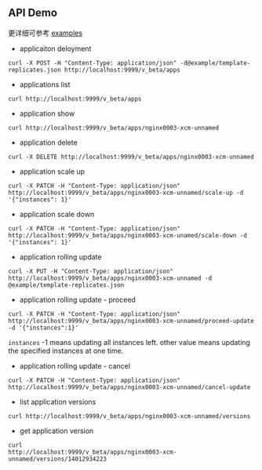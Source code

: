 ## API Demo

更详细可参考 [examples](https://github.com/Dataman-Cloud/swan/tree/master/api-test)


+ applicaiton deloyment
```
curl -X POST -H "Content-Type: application/json" -d@example/template-replicates.json http://localhost:9999/v_beta/apps
```

+ applications list
```
curl http://localhost:9999/v_beta/apps
```

+ application show
```
curl http://localhost:9999/v_beta/apps/nginx0003-xcm-unnamed
```

+ application delete
```
curl -X DELETE http://localhost:9999/v_beta/apps/nginx0003-xcm-unnamed
```

+ application scale up
```
curl -X PATCH -H "Content-Type: application/json" http://localhost:9999/v_beta/apps/nginx0003-xcm-unnamed/scale-up -d '{"instances": 1}'
```

+ application scale down
```
curl -X PATCH -H "Content-Type: application/json" http://localhost:9999/v_beta/apps/nginx0003-xcm-unamed/scale-down -d '{"instances": 1}'
```

+ application rolling update
```
curl -X PUT -H "Content-Type: application/json"  http://localhost:9999/v_beta/apps/nginx0003-xcm-unnamed -d @example/template-replicates.json
```

+ application rolling update - proceed
```
curl -X PATCH -H "Content-Type: application/json"  http://localhost:9999/v_beta/apps/nginx0003-xcm-unnamed/proceed-update -d '{"instances":1}'
```

`instances` -1 means updating all instances left. other value means updating the specified instances at one time.

+ application rolling update - cancel
```
curl -X PATCH -H "Content-Type: application/json"  http://localhost:9999/v_beta/apps/nginx0003-xcm-unnamed/cancel-update
```

+ list application versions
```
curl http://localhost:9999/v_beta/apps/nginx0003-xcm-unnamed/versions
```

+ get application version
```
curl
http://localhost:9999/v_beta/apps/nginx0003-xcm-unnamed/versions/14012934223
```
